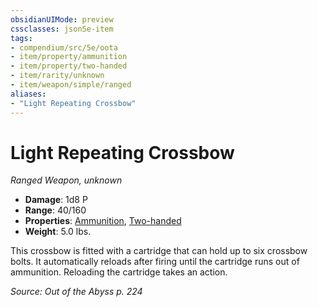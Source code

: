 ```yaml
---
obsidianUIMode: preview
cssclasses: json5e-item
tags:
- compendium/src/5e/oota
- item/property/ammunition
- item/property/two-handed
- item/rarity/unknown
- item/weapon/simple/ranged
aliases: 
- "Light Repeating Crossbow"
---
```

# Light Repeating Crossbow
*Ranged Weapon, unknown*  

- **Damage**: 1d8 P
- **Range**: 40/160
- **Properties**: [Ammunition](/compendium/rules/item-properties.md#Ammunition), [Two-handed](/compendium/rules/item-properties.md#Two-handed)
- **Weight**: 5.0 lbs.

This crossbow is fitted with a cartridge that can hold up to six crossbow bolts. It automatically reloads after firing until the cartridge runs out of ammunition. Reloading the cartridge takes an action.

*Source: Out of the Abyss p. 224*